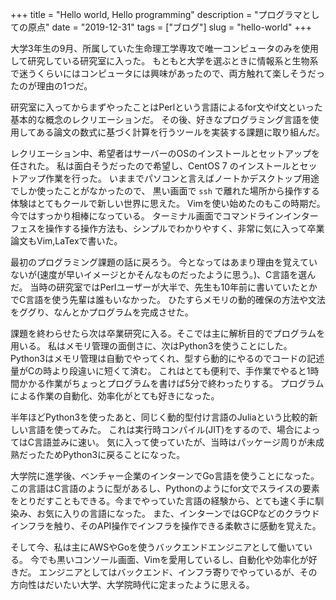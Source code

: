 +++
title = "Hello world, Hello programming"
description = "プログラマとしての原点"
date = "2019-12-31"
tags = ["ブログ"]
slug = "hello-world"
+++

大学3年生の9月、所属していた生命理工学専攻で唯一コンピュータのみを使用して研究している研究室に入った。
もともと大学を選ぶときに情報系と生物系で迷うくらいにはコンピュータには興味があったので、両方触れて楽しそうだったのが理由の1つだ。


研究室に入ってからまずやったことはPerlという言語によるfor文やif文といった基本的な概念のレクリエーションだ。
その後、好きなプログラミング言語を使用してある論文の数式に基づく計算を行うツールを実装する課題に取り組んだ。


レクリエーション中、希望者はサーバーのOSのインストールとセットアップを任された。
私は面白そうだったので希望し、CentOS 7 のインストールとセットアップ作業を行った。
いままでパソコンと言えばノートかデスクトップ用途でしか使ったことがなかったので、 黒い画面で `ssh` で離れた場所から操作する体験はとてもクールで新しい世界に思えた。
Vimを使い始めたのもこの時期だ。今ではすっかり相棒になっている。
ターミナル画面でコマンドラインインターフェスを操作する操作方法も、シンプルでわかりやすく、非常に気に入って卒業論文もVim,LaTexで書いた。


最初のプログラミング課題の話に戻ろう。
今となってはあまり理由を覚えていないが(速度が早いイメージとかそんなものだったように思う。)、C言語を選んだ。
当時の研究室ではPerlユーザーが大半で、先生も10年前に書いていたとかでC言語を使う先輩は誰もいなかった。
ひたすらメモリの動的確保の方法や文法をググり、なんとかプログラムを完成させた。


課題を終わらせたら次は卒業研究に入る。そこでは主に解析目的でプログラムを用いる。
私はメモリ管理の面倒さに、次はPython3を使うことにした。
Python3はメモリ管理は自動でやってくれ、型すら動的にやるのでコードの記述量がCの時より段違いに短くて済む。
これはとても便利で、手作業でやると1時間かかる作業がちょっとプログラムを書けば5分で終わったりする。
プログラムによる作業の自動化、効率化がとても好きになった。


半年ほどPython3を使ったあと、同じく動的型付け言語のJuliaという比較的新しい言語を使ってみた。
これは実行時コンパイル(JIT)をするので、場合によってはC言語並みに速い。
気に入って使っていたが、当時はパッケージ周りが未成熟だったためPython3に戻ることになった。

大学院に進学後、ベンチャー企業のインターンでGo言語を使うことになった。
この言語はC言語のように型があるし、Pythonのようにfor文でスライスの要素をとりだすこともできる。今までやっていた言語の経験から、とても速く手に馴染み、お気に入りの言語になった。
また、インターンではGCPなどのクラウドインフラを触り、そのAPI操作でインフラを操作できる柔軟さに感動を覚えた。


そして今、私は主にAWSやGoを使うバックエンドエンジニアとして働いている。
今でも黒いコンソール画面、Vimを愛用しているし、自動化や効率化が好きだ。
エンジニアとしてはバックエンド、インフラ寄りでやっているが、その方向性はだいたい大学、大学院時代に定まったように思える。

